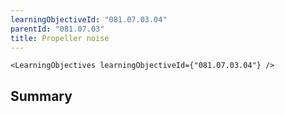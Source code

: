 ```yaml
---
learningObjectiveId: "081.07.03.04"
parentId: "081.07.03"
title: Propeller noise
---
```


```tsx eval
<LearningObjectives learningObjectiveId={"081.07.03.04"} />
```

## Summary
